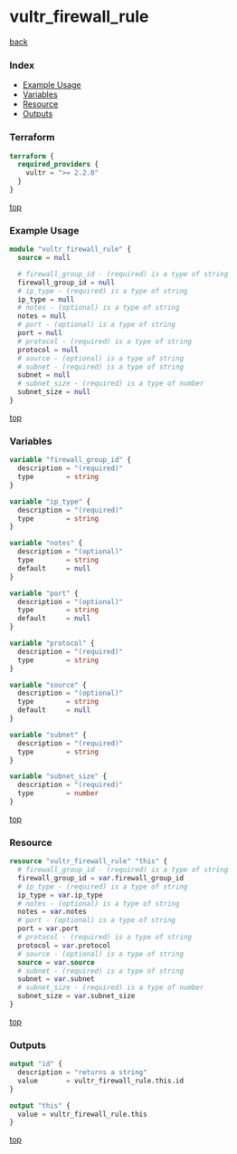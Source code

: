 # vultr_firewall_rule

[back](../vultr.md)

### Index

- [Example Usage](#example-usage)
- [Variables](#variables)
- [Resource](#resource)
- [Outputs](#outputs)

### Terraform

```terraform
terraform {
  required_providers {
    vultr = ">= 2.2.0"
  }
}
```

[top](#index)

### Example Usage

```terraform
module "vultr_firewall_rule" {
  source = null

  # firewall_group_id - (required) is a type of string
  firewall_group_id = null
  # ip_type - (required) is a type of string
  ip_type = null
  # notes - (optional) is a type of string
  notes = null
  # port - (optional) is a type of string
  port = null
  # protocol - (required) is a type of string
  protocol = null
  # source - (optional) is a type of string
  # subnet - (required) is a type of string
  subnet = null
  # subnet_size - (required) is a type of number
  subnet_size = null
}
```

[top](#index)

### Variables

```terraform
variable "firewall_group_id" {
  description = "(required)"
  type        = string
}

variable "ip_type" {
  description = "(required)"
  type        = string
}

variable "notes" {
  description = "(optional)"
  type        = string
  default     = null
}

variable "port" {
  description = "(optional)"
  type        = string
  default     = null
}

variable "protocol" {
  description = "(required)"
  type        = string
}

variable "source" {
  description = "(optional)"
  type        = string
  default     = null
}

variable "subnet" {
  description = "(required)"
  type        = string
}

variable "subnet_size" {
  description = "(required)"
  type        = number
}
```

[top](#index)

### Resource

```terraform
resource "vultr_firewall_rule" "this" {
  # firewall_group_id - (required) is a type of string
  firewall_group_id = var.firewall_group_id
  # ip_type - (required) is a type of string
  ip_type = var.ip_type
  # notes - (optional) is a type of string
  notes = var.notes
  # port - (optional) is a type of string
  port = var.port
  # protocol - (required) is a type of string
  protocol = var.protocol
  # source - (optional) is a type of string
  source = var.source
  # subnet - (required) is a type of string
  subnet = var.subnet
  # subnet_size - (required) is a type of number
  subnet_size = var.subnet_size
}
```

[top](#index)

### Outputs

```terraform
output "id" {
  description = "returns a string"
  value       = vultr_firewall_rule.this.id
}

output "this" {
  value = vultr_firewall_rule.this
}
```

[top](#index)